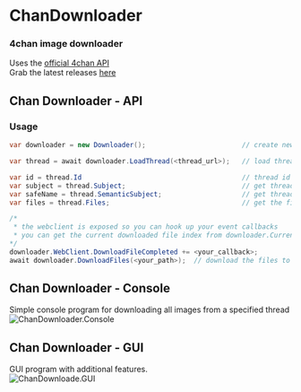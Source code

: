 # ChanDownloader
### 4chan image downloader  
Uses the [official 4chan API](https://github.com/4chan/4chan-API)  
Grab the latest releases [here](https://github.com/Frioo/ChanDownloader/releases/latest)

## Chan Downloader - API 
### Usage
```csharp
var downloader = new Downloader();                        // create new ChanDownloader instance

var thread = await downloader.LoadThread(<thread_url>);   // load thread

var id = thread.Id                                        // thread id
var subject = thread.Subject;                             // get thread subject (original)
var safeName = thread.SemanticSubject;                    // get thread subject in safe format
var files = thread.Files;                                 // get the file list

/*
 * the webclient is exposed so you can hook up your event callbacks
 * you can get the current downloaded file index from downloader.CurrentFileNumber
*/
downloader.WebClient.DownloadFileCompleted += <your_callback>;
await downloader.DownloadFiles(<your_path>);  // download the files to the specified directory
```

## Chan Downloader - Console
Simple console program for downloading all images from a specified thread  
![ChanDownloader.Console](https://raw.githubusercontent.com/Frioo/ChanDownloader/master/screenshots/ChanDownloader.Console.png)

## Chan Downloader - GUI
GUI program with additional features.    
![ChanDownloade.GUI](https://raw.githubusercontent.com/Frioo/ChanDownloader/master/screenshots/ChanDownloader.GUI.png)
